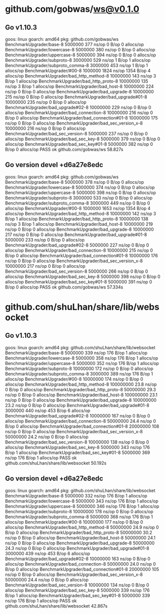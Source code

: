 # github.com/gobwas/ws@v0.1.0

## Go v1.10.3

goos: linux
goarch: amd64
pkg: github.com/gobwas/ws
BenchmarkUpgrader/base-8                         5000000               377 ns/op               0 B/op          0 allocs/op
BenchmarkUpgrader/lowercase-8                    5000000               380 ns/op               0 B/op          0 allocs/op
BenchmarkUpgrader/uppercase-8                    5000000               394 ns/op               0 B/op          0 allocs/op
BenchmarkUpgrader/subproto-8                     3000000               529 ns/op               1 B/op          1 allocs/op
BenchmarkUpgrader/subproto_comma-8               3000000               453 ns/op               1 B/op          1 allocs/op
BenchmarkUpgrader/#00-8                          1000000              1824 ns/op            1354 B/op          4 allocs/op
BenchmarkUpgrader/bad_http_method-8             10000000               143 ns/op               3 B/op          1 allocs/op
BenchmarkUpgrader/bad_http_proto-8              10000000               135 ns/op               3 B/op          1 allocs/op
BenchmarkUpgrader/bad_host-8                    10000000               224 ns/op               0 B/op          0 allocs/op
BenchmarkUpgrader/bad_upgrade-8                 10000000               215 ns/op               0 B/op          0 allocs/op
BenchmarkUpgrader/bad_upgrade#01-8              10000000               235 ns/op               0 B/op          0 allocs/op
BenchmarkUpgrader/bad_upgrade#02-8              10000000               229 ns/op               0 B/op          0 allocs/op
BenchmarkUpgrader/bad_connection-8              10000000               216 ns/op               0 B/op          0 allocs/op
BenchmarkUpgrader/bad_connection#01-8           10000000               175 ns/op               0 B/op          0 allocs/op
BenchmarkUpgrader/bad_sec_version_x-8           10000000               216 ns/op               0 B/op          0 allocs/op
BenchmarkUpgrader/bad_sec_version-8              5000000               237 ns/op               0 B/op          0 allocs/op
BenchmarkUpgrader/bad_sec_key-8                  5000000               379 ns/op               0 B/op          0 allocs/op
BenchmarkUpgrader/bad_sec_key#01-8               5000000               382 ns/op               0 B/op          0 allocs/op
PASS
ok      github.com/gobwas/ws    58.827s

## Go version devel +d6a27e8edc

goos: linux
goarch: amd64
pkg: github.com/gobwas/ws
BenchmarkUpgrader/base-8                         5000000               378 ns/op               0 B/op          0 allocs/op
BenchmarkUpgrader/lowercase-8                    5000000               374 ns/op               0 B/op          0 allocs/op
BenchmarkUpgrader/uppercase-8                    5000000               398 ns/op               0 B/op          0 allocs/op
BenchmarkUpgrader/subproto-8                     3000000               533 ns/op               0 B/op          0 allocs/op
BenchmarkUpgrader/subproto_comma-8               3000000               449 ns/op               0 B/op          0 allocs/op
BenchmarkUpgrader/#00-8                          1000000              1653 ns/op            1354 B/op          4 allocs/op
BenchmarkUpgrader/bad_http_method-8             10000000               142 ns/op               3 B/op          1 allocs/op
BenchmarkUpgrader/bad_http_proto-8              10000000               138 ns/op               3 B/op          1 allocs/op
BenchmarkUpgrader/bad_host-8                    10000000               219 ns/op               0 B/op          0 allocs/op
BenchmarkUpgrader/bad_upgrade-8                 10000000               217 ns/op               0 B/op          0 allocs/op
BenchmarkUpgrader/bad_upgrade#01-8               5000000               233 ns/op               0 B/op          0 allocs/op
BenchmarkUpgrader/bad_upgrade#02-8               5000000               227 ns/op               0 B/op          0 allocs/op
BenchmarkUpgrader/bad_connection-8              10000000               215 ns/op               0 B/op          0 allocs/op
BenchmarkUpgrader/bad_connection#01-8           10000000               176 ns/op               0 B/op          0 allocs/op
BenchmarkUpgrader/bad_sec_version_x-8           10000000               217 ns/op               0 B/op          0 allocs/op
BenchmarkUpgrader/bad_sec_version-8              5000000               266 ns/op               0 B/op          0 allocs/op
BenchmarkUpgrader/bad_sec_key-8                  5000000               398 ns/op               0 B/op          0 allocs/op
BenchmarkUpgrader/bad_sec_key#01-8               5000000               391 ns/op               0 B/op          0 allocs/op
PASS
ok      github.com/gobwas/ws    57.334s


# github.com/shuLhan/share/lib/websocket

## Go v1.10.3

goos: linux
goarch: amd64
pkg: github.com/shuLhan/share/lib/websocket
BenchmarkUpgrader/base-8                         5000000              339 ns/op             176 B/op          1 allocs/op
BenchmarkUpgrader/lowercase-8                    5000000              358 ns/op             176 B/op          1 allocs/op
BenchmarkUpgrader/uppercase-8                    5000000              352 ns/op             176 B/op          1 allocs/op
BenchmarkUpgrader/subproto-8                    10000000              172 ns/op               0 B/op          0 allocs/op
BenchmarkUpgrader/subproto_comma-8               3000000              389 ns/op             176 B/op          1 allocs/op
BenchmarkUpgrader/#00-8                         10000000              174 ns/op               0 B/op          0 allocs/op
BenchmarkUpgrader/bad_http_method-8            100000000               23.8 ns/op             0 B/op          0 allocs/op
BenchmarkUpgrader/bad_http_proto-8              50000000               29.3 ns/op             0 B/op          0 allocs/op
BenchmarkUpgrader/bad_host-8                   100000000               23.1 ns/op             0 B/op          0 allocs/op
BenchmarkUpgrader/bad_upgrade-8                100000000               23.2 ns/op             0 B/op          0 allocs/op
BenchmarkUpgrader/bad_upgrade#01-8               3000000              440 ns/op             453 B/op          6 allocs/op
BenchmarkUpgrader/bad_upgrade#02-8              10000000              167 ns/op               0 B/op          0 allocs/op
BenchmarkUpgrader/bad_connection-8              50000000               24.4 ns/op             0 B/op          0 allocs/op
BenchmarkUpgrader/bad_connection#01-8           20000000              108 ns/op               0 B/op          0 allocs/op
BenchmarkUpgrader/bad_sec_version_x-8           50000000               24.2 ns/op             0 B/op          0 allocs/op
BenchmarkUpgrader/bad_sec_version-8             10000000              138 ns/op               0 B/op          0 allocs/op
BenchmarkUpgrader/bad_sec_key-8                  5000000              343 ns/op             176 B/op          1 allocs/op
BenchmarkUpgrader/bad_sec_key#01-8               5000000              369 ns/op             176 B/op          1 allocs/op
PASS
ok      github.com/shuLhan/share/lib/websocket  50.192s

## Go version devel +d6a27e8edc

goos: linux
goarch: amd64
pkg: github.com/shuLhan/share/lib/websocket
BenchmarkUpgrader/base-8                         5000000               332 ns/op             176 B/op          1 allocs/op
BenchmarkUpgrader/lowercase-8                    5000000               343 ns/op             176 B/op          1 allocs/op
BenchmarkUpgrader/uppercase-8                    5000000               346 ns/op             176 B/op          1 allocs/op
BenchmarkUpgrader/subproto-8                    10000000               178 ns/op               0 B/op          0 allocs/op
BenchmarkUpgrader/subproto_comma-8               5000000               368 ns/op             176 B/op          1 allocs/op
BenchmarkUpgrader/#00-8                         10000000               177 ns/op               0 B/op          0 allocs/op
BenchmarkUpgrader/bad_http_method-8             50000000                24.9 ns/op             0 B/op          0 allocs/op
BenchmarkUpgrader/bad_http_proto-8              50000000                30.2 ns/op             0 B/op          0 allocs/op
BenchmarkUpgrader/bad_host-8                    50000000                24.1 ns/op             0 B/op          0 allocs/op
BenchmarkUpgrader/bad_upgrade-8                 50000000                24.3 ns/op             0 B/op          0 allocs/op
BenchmarkUpgrader/bad_upgrade#01-8               3000000               439 ns/op             453 B/op          6 allocs/op
BenchmarkUpgrader/bad_upgrade#02-8              10000000               163 ns/op               0 B/op          0 allocs/op
BenchmarkUpgrader/bad_connection-8              50000000                24.0 ns/op             0 B/op          0 allocs/op
BenchmarkUpgrader/bad_connection#01-8           20000000               105 ns/op               0 B/op          0 allocs/op
BenchmarkUpgrader/bad_sec_version_x-8           50000000                24.4 ns/op             0 B/op          0 allocs/op
BenchmarkUpgrader/bad_sec_version-8             10000000               134 ns/op               0 B/op          0 allocs/op
BenchmarkUpgrader/bad_sec_key-8                  5000000               339 ns/op             176 B/op          1 allocs/op
BenchmarkUpgrader/bad_sec_key#01-8               5000000               339 ns/op             176 B/op          1 allocs/op
PASS
ok      github.com/shuLhan/share/lib/websocket  42.867s

